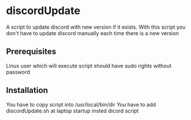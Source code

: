 # discordUpdate

A script to update discord with new version if it exists. With this script you don't have to update discord manually each time there is a new version

## Prerequisites

Linux user which will execute script should have sudo rights without password

## Installation

You have to copy script into /usr/local/bin/dir
You have to add discordUpdate.sh at laptop startup insted dicord script
